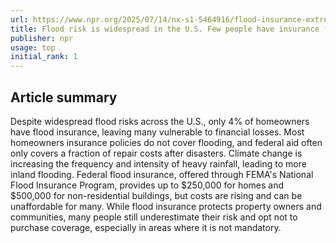 ```yaml
---
url: https://www.npr.org/2025/07/14/nx-s1-5464916/flood-insurance-extreme-weather-climate-change
title: Flood risk is widespread in the U.S. Few people have insurance for it
publisher: npr
usage: top
initial_rank: 1
---
```

## Article summary
Despite widespread flood risks across the U.S., only 4% of homeowners have flood insurance, leaving many vulnerable to financial losses. Most homeowners insurance policies do not cover flooding, and federal aid often only covers a fraction of repair costs after disasters. Climate change is increasing the frequency and intensity of heavy rainfall, leading to more inland flooding. Federal flood insurance, offered through FEMA's National Flood Insurance Program, provides up to $250,000 for homes and $500,000 for non-residential buildings, but costs are rising and can be unaffordable for many. While flood insurance protects property owners and communities, many people still underestimate their risk and opt not to purchase coverage, especially in areas where it is not mandatory.
